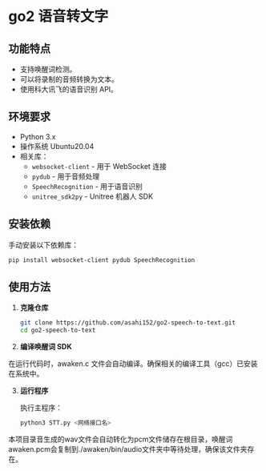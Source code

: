 # go2 语音转文字

## 功能特点

- 支持唤醒词检测。
- 可以将录制的音频转换为文本。
- 使用科大讯飞的语音识别 API。

## 环境要求

- Python 3.x
- 操作系统 Ubuntu20.04
- 相关库：
  - `websocket-client` - 用于 WebSocket 连接
  - `pydub` - 用于音频处理
  - `SpeechRecognition` - 用于语音识别
  - `unitree_sdk2py` - Unitree 机器人 SDK

## 安装依赖

手动安装以下依赖库：

```bash
pip install websocket-client pydub SpeechRecognition
```

## 使用方法

1. **克隆仓库**

   ```bash
   git clone https://github.com/asahi152/go2-speech-to-text.git
   cd go2-speech-to-text
   ```

2. **编译唤醒词 SDK**

 在运行代码时，awaken.c 文件会自动编译。确保相关的编译工具（gcc）已安装在系统中。

3. **运行程序**

   执行主程序：

   ```bash
   python3 STT.py <网络接口名>
   ```

  本项目录音生成的wav文件会自动转化为pcm文件储存在根目录，唤醒词awaken.pcm会复制到./awaken/bin/audio文件夹中等待处理，确保该文件夹存在。
